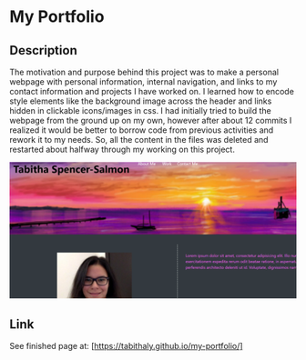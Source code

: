 # My Portfolio

## Description

The motivation and purpose behind this project was to make a personal webpage with personal information, internal navigation, and links to my contact information and projects I have worked on. I learned how to encode style elements like the background image across the header and links hidden in clickable icons/images in css. I had initially tried to build the webpage from the ground up on my own, however after about 12 commits I realized it would be better to borrow code from previous activities and rework it to my needs. So, all the content in the files was deleted and restarted about halfway through my working on this project. 

![The screenshot shows the header and large background imagae at the top of the page.](portfolio.png)
## Link
See finished page at:
[https://tabithaly.github.io/my-portfolio/]